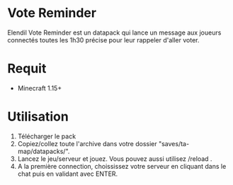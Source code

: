 # Vote Reminder
Elendil Vote Reminder est un datapack qui lance un message aux joueurs connectés toutes les 1h30 précise pour leur rappeler d'aller voter.

# Requit
- Minecraft 1.15+

# Utilisation
1. Télécharger le pack
2. Copiez/collez toute l'archive dans votre dossier "saves/ta-map/datapacks/".
3. Lancez le jeu/serveur et jouez. Vous pouvez aussi utilisez /reload .
4. A la première connection, choississez votre  serveur en cliquant dans le chat puis en validant avec ENTER.
